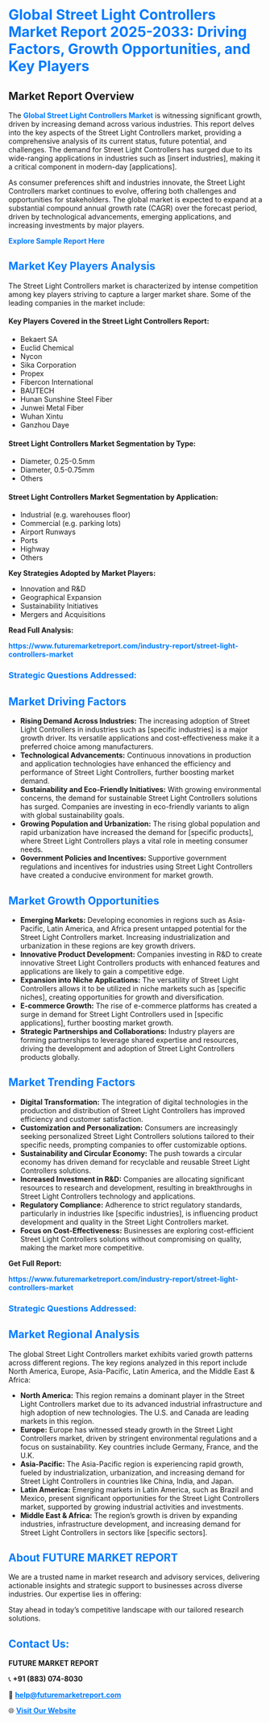 <h1 style="color: #007BFF;">Global Street Light Controllers Market Report 2025-2033: Driving Factors, Growth Opportunities, and Key Players</h1>

<section id="overview">
<h2>Market Report Overview</h2>
<p>The <a href="https://www.futuremarketreport.com/industry-report/street-light-controllers-market" style="color: #007BFF; text-decoration: none;"><strong>Global Street Light Controllers Market</strong></a> is witnessing significant growth, driven by increasing demand across various industries. This report delves into the key aspects of the Street Light Controllers market, providing a comprehensive analysis of its current status, future potential, and challenges. The demand for Street Light Controllers has surged due to its wide-ranging applications in industries such as [insert industries], making it a critical component in modern-day [applications].</p>
<p>As consumer preferences shift and industries innovate, the Street Light Controllers market continues to evolve, offering both challenges and opportunities for stakeholders. The global market is expected to expand at a substantial compound annual growth rate (CAGR) over the forecast period, driven by technological advancements, emerging applications, and increasing investments by major players.</p>
</section>

<section id="overview">
<p><a href="https://www.futuremarketreport.com/request-sample/reportId=32858" style="color: #007BFF; text-decoration: none;"><strong>Explore Sample Report Here</strong></a></p>
</section>

<section id="key-players">
<h2 style="color: #007BFF;">Market Key Players Analysis</h2>
<p>The Street Light Controllers market is characterized by intense competition among key players striving to capture a larger market share. Some of the leading companies in the market include:</p>
<h4>Key Players Covered in the Street Light Controllers Report:</h4>
<ul><li>Bekaert SA</li><li>Euclid Chemical</li><li>Nycon</li><li>Sika Corporation</li><li>Propex</li><li>Fibercon International</li><li>BAUTECH</li><li>Hunan Sunshine Steel Fiber</li><li>Junwei Metal Fiber</li><li>Wuhan Xintu</li><li>Ganzhou Daye</li></ul>
<h4>Street Light Controllers Market Segmentation by Type:</h4>
<ul><li>Diameter, 0.25-0.5mm</li><li>Diameter, 0.5-0.75mm</li><li>Others</li></ul>

<h4>Street Light Controllers Market Segmentation by Application:</h4>
<ul><li>Industrial (e.g. warehouses floor)</li><li>Commercial (e.g. parking lots)</li><li>Airport Runways</li><li>Ports</li><li>Highway</li><li>Others</li></ul>
<p><strong>Key Strategies Adopted by Market Players:</strong></p>
<ul>
<li>Innovation and R&D</li>
<li>Geographical Expansion</li>
<li>Sustainability Initiatives</li>
<li>Mergers and Acquisitions</li>
</ul>
</section>

<section>
<p><strong>Read Full Analysis: </strong></p><a href="https://www.futuremarketreport.com/industry-report/street-light-controllers-market" style="color: #007BFF; text-decoration: none;"><strong>https://www.futuremarketreport.com/industry-report/street-light-controllers-market</strong></a>
<h3 style="color: #007BFF;">Strategic Questions Addressed:</h3>
</section>

<section id="driving-factors">
<h2 style="color: #007BFF;">Market Driving Factors</h2>
<ul>
<li><strong>Rising Demand Across Industries:</strong> The increasing adoption of Street Light Controllers in industries such as [specific industries] is a major growth driver. Its versatile applications and cost-effectiveness make it a preferred choice among manufacturers.</li>
<li><strong>Technological Advancements:</strong> Continuous innovations in production and application technologies have enhanced the efficiency and performance of Street Light Controllers, further boosting market demand.</li>
<li><strong>Sustainability and Eco-Friendly Initiatives:</strong> With growing environmental concerns, the demand for sustainable Street Light Controllers solutions has surged. Companies are investing in eco-friendly variants to align with global sustainability goals.</li>
<li><strong>Growing Population and Urbanization:</strong> The rising global population and rapid urbanization have increased the demand for [specific products], where Street Light Controllers plays a vital role in meeting consumer needs.</li>
<li><strong>Government Policies and Incentives:</strong> Supportive government regulations and incentives for industries using Street Light Controllers have created a conducive environment for market growth.</li>
</ul>
</section>

<section id="growth-opportunities">
<h2 style="color: #007BFF;">Market Growth Opportunities</h2>
<ul>
<li><strong>Emerging Markets:</strong> Developing economies in regions such as Asia-Pacific, Latin America, and Africa present untapped potential for the Street Light Controllers market. Increasing industrialization and urbanization in these regions are key growth drivers.</li>
<li><strong>Innovative Product Development:</strong> Companies investing in R&D to create innovative Street Light Controllers products with enhanced features and applications are likely to gain a competitive edge.</li>
<li><strong>Expansion into Niche Applications:</strong> The versatility of Street Light Controllers allows it to be utilized in niche markets such as [specific niches], creating opportunities for growth and diversification.</li>
<li><strong>E-commerce Growth:</strong> The rise of e-commerce platforms has created a surge in demand for Street Light Controllers used in [specific applications], further boosting market growth.</li>
<li><strong>Strategic Partnerships and Collaborations:</strong> Industry players are forming partnerships to leverage shared expertise and resources, driving the development and adoption of Street Light Controllers products globally.</li>
</ul>
</section>

<section id="trending-factors">
<h2 style="color: #007BFF;">Market Trending Factors</h2>
<ul>
<li><strong>Digital Transformation:</strong> The integration of digital technologies in the production and distribution of Street Light Controllers has improved efficiency and customer satisfaction.</li>
<li><strong>Customization and Personalization:</strong> Consumers are increasingly seeking personalized Street Light Controllers solutions tailored to their specific needs, prompting companies to offer customizable options.</li>
<li><strong>Sustainability and Circular Economy:</strong> The push towards a circular economy has driven demand for recyclable and reusable Street Light Controllers solutions.</li>
<li><strong>Increased Investment in R&D:</strong> Companies are allocating significant resources to research and development, resulting in breakthroughs in Street Light Controllers technology and applications.</li>
<li><strong>Regulatory Compliance:</strong> Adherence to strict regulatory standards, particularly in industries like [specific industries], is influencing product development and quality in the Street Light Controllers market.</li>
<li><strong>Focus on Cost-Effectiveness:</strong> Businesses are exploring cost-efficient Street Light Controllers solutions without compromising on quality, making the market more competitive.</li>
</ul>
</section>

<section>
<p><strong>Get Full Report: </strong></p><a href="https://www.futuremarketreport.com/industry-report/street-light-controllers-market" style="color: #007BFF; text-decoration: none;"><strong>https://www.futuremarketreport.com/industry-report/street-light-controllers-market</strong></a>
<h3 style="color: #007BFF;">Strategic Questions Addressed:</h3>
</section>


<section id="regional-analysis">
<h2 style="color: #007BFF;">Market Regional Analysis</h2>
<p>The global Street Light Controllers market exhibits varied growth patterns across different regions. The key regions analyzed in this report include North America, Europe, Asia-Pacific, Latin America, and the Middle East & Africa:</p>
<ul>
<li><strong>North America:</strong> This region remains a dominant player in the Street Light Controllers market due to its advanced industrial infrastructure and high adoption of new technologies. The U.S. and Canada are leading markets in this region.</li>
<li><strong>Europe:</strong> Europe has witnessed steady growth in the Street Light Controllers market, driven by stringent environmental regulations and a focus on sustainability. Key countries include Germany, France, and the U.K.</li>
<li><strong>Asia-Pacific:</strong> The Asia-Pacific region is experiencing rapid growth, fueled by industrialization, urbanization, and increasing demand for Street Light Controllers in countries like China, India, and Japan.</li>
<li><strong>Latin America:</strong> Emerging markets in Latin America, such as Brazil and Mexico, present significant opportunities for the Street Light Controllers market, supported by growing industrial activities and investments.</li>
<li><strong>Middle East & Africa:</strong> The region’s growth is driven by expanding industries, infrastructure development, and increasing demand for Street Light Controllers in sectors like [specific sectors].</li>
</ul>
</section>

<footer>
<h2 style="color: #007BFF;">About FUTURE MARKET REPORT</h2>
<p>We are a trusted name in market research and advisory services, delivering actionable insights and strategic support to businesses across diverse industries. Our expertise lies in offering:</p>

<p>Stay ahead in today’s competitive landscape with our tailored research solutions.</p>

<h2 style="color: #007BFF;">Contact Us:</h2>
<p><strong>FUTURE MARKET REPORT</strong></p>
<p>📞 <strong>+91 (883) 074-8030</strong></p>
<p>📧 <strong><a href="mailto:help@futuremarketreport.com" style="color: #007BFF;">help@futuremarketreport.com</a></strong></p>
<p>🌐 <strong><a href="https://www.futuremarketreport.com/" style="color: #007BFF;">Visit Our Website</a></strong></p>
</footer>
